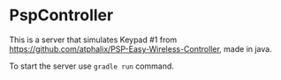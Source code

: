# PspController
This is a server that simulates Keypad #1 from https://github.com/atphalix/PSP-Easy-Wireless-Controller, made in java.

To start the server use ```gradle run``` command.
